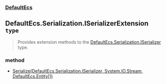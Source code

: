### [DefaultEcs](./DefaultEcs.md 'DefaultEcs')
## DefaultEcs.Serialization.ISerializerExtension `type`
>Provides extension methods to the [DefaultEcs.Serialization.ISerializer](./DefaultEcs-Serialization-ISerializer.md 'DefaultEcs.Serialization.ISerializer') type.
### method
- [Serialize(DefaultEcs.Serialization.ISerializer, System.IO.Stream, DefaultEcs.Entity[])](./DefaultEcs-Serialization-ISerializerExtension-Serialize(DefaultEcs-Serialization-ISerializer-_System-IO-Stream-_DefaultEcs-Entity--).md 'DefaultEcs.Serialization.ISerializerExtension.Serialize(DefaultEcs.Serialization.ISerializer, System.IO.Stream, DefaultEcs.Entity[])')
